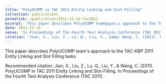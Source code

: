 ```yaml
---
title: "PolyUCOMP in TAC 2011 Entity Linking and Slot-Filling"
collection: publications
permalink: /publication/2011-11-14-tac2011
excerpt: 'This paper describes PolyUCOMP team&apos;s approach to the TAC-KBP 2011 Entity LInking and Slot Filling tasks'
date: 2011-11-14
venue: 'In Proceedings of the Fourth Text Analysis Conference (TAC 2011).'
citation: 'Jian, X., Liu, Z., Lu, Q., Liu, Y., &amp; Wang, C. (2011). PolyUCOMP in TAC 2011 Entity Linking and Slot-Filling. In Proceedings of the Fourth Text Analysis Conference (TAC 2011).'
---
```

This paper describes PolyUCOMP team&apos;s approach to the TAC-KBP 2011 Entity LInking and Slot Filling tasks

Recommended citation: Jian, X., Liu, Z., Lu, Q., Liu, Y., & Wang, C. (2011). PolyUCOMP in TAC 2011 Entity Linking and Slot-Filling. In Proceedings of the Fourth Text Analysis Conference (TAC 2011).